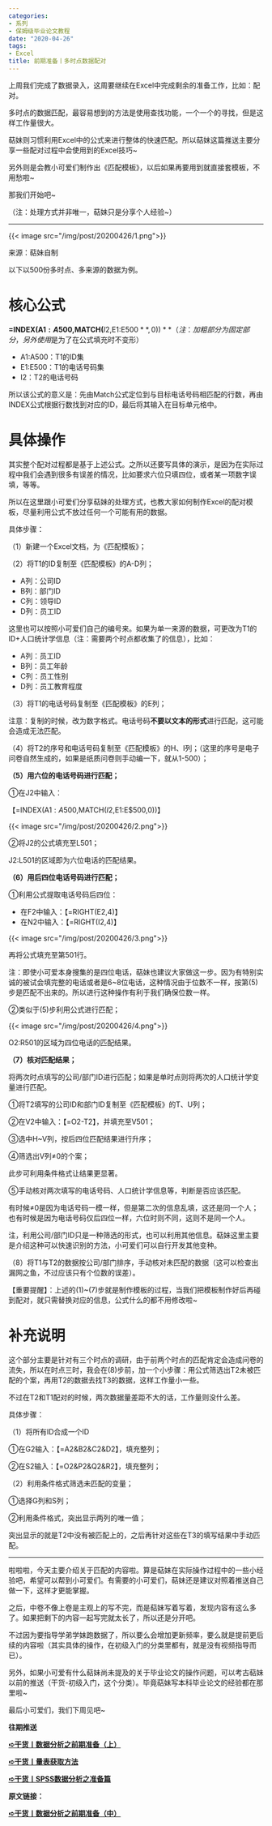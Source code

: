 ```yaml
---
categories:
- 系列
- 保姆级毕业论文教程
date: "2020-04-26"
tags:
- Excel
title: 前期准备丨多时点数据配对
---
```

上周我们完成了数据录入，这周要继续在Excel中完成剩余的准备工作，比如：配对。

<!--more-->

多时点的数据匹配，最容易想到的方法是使用查找功能，一个一个的寻找，但是这样工作量很大。

萜妹则习惯利用Excel中的公式来进行整体的快速匹配。所以萜妹这篇推送主要分享一些配对过程中会使用到的Excel技巧~

另外则是会教小可爱们制作出《匹配模板》，以后如果再要用到就直接套模板，不用愁啦~

那我们开始吧~

（注：处理方式并非唯一，萜妹只是分享个人经验~）

---

{{< image src="/img/post/20200426/1.png">}}

来源：萜妹自制

以下以500份多时点、多来源的数据为例。

# **核心公式**

**=INDEX(**A$1:A$500**,MATCH(**$I2,$E$1:$E$500**,0))**（注：加粗部分为固定部分，另外使用$是为了在公式填充时不变形）

- A1:A500：T1的ID集
- E1:E500：T1的电话号码集
- I2：T2的电话号码

所以该公式的意义是：先由Match公式定位到与目标电话号码相匹配的行数，再由INDEX公式根据行数找到对应的ID，最后将其输入在目标单元格中。

# **具体操作**

其实整个配对过程都是基于上述公式。之所以还要写具体的演示，是因为在实际过程中我们会遇到很多有误差的情况，比如要求六位只填四位，或者某一项数字误填，等等。

所以在这里跟小可爱们分享萜妹的处理方式，也教大家如何制作Excel的配对模板，尽量利用公式不放过任何一个可能有用的数据。

具体步骤：

（1）新建一个Excel文档，为《匹配模板》；

（2）将T1的ID复制至《匹配模板》的A-D列；

- A列：公司ID
- B列：部门ID
- C列：领导ID
- D列：员工ID

这里也可以按照小可爱们自己的编号来。如果为单一来源的数据，可更改为T1的ID+人口统计学信息（注：需要两个时点都收集了的信息），比如：

- A列：员工ID
- B列：员工年龄
- C列：员工性别
- D列：员工教育程度

（3）将T1的电话号码复制至《匹配模板》的E列；

注意：复制的时候，改为数字格式。电话号码**不要以文本的形式**进行匹配，这可能会造成无法匹配。

（4）将T2的序号和电话号码复制至《匹配模板》的H、I列；（这里的序号是电子问卷自然生成的，如果是纸质问卷则手动编一下，就从1-500）；

**（5）用六位的电话号码进行匹配；**

①在J2中输入：

【=INDEX(A$1:A$500,MATCH($I2,$E$1:$E$500,0))】

{{< image src="/img/post/20200426/2.png">}}

②将J2的公式填充至L501；

J2:L501的区域即为六位电话的匹配结果。

**（6）用后四位电话号码进行匹配；**

①利用公式提取电话号码后四位：

- 在F2中输入：【=RIGHT(E2,4)】
- 在N2中输入：【=RIGHT(I2,4)】

{{< image src="/img/post/20200426/3.png">}}

再将公式填充至第501行。

注：即使小可爱本身搜集的是四位电话，萜妹也建议大家做这一步。因为有特别实诚的被试会填完整的电话或者是6~8位电话，这种情况由于位数不一样，按第(5)步是匹配不出来的。所以进行这种操作有利于我们确保位数一样。

②类似于(5)步利用公式进行匹配；

{{< image src="/img/post/20200426/4.png">}}

O2:R501的区域为四位电话的匹配结果。

**（7）核对匹配结果；**

将两次时点填写的公司/部门ID进行匹配；如果是单时点则将两次的人口统计学变量进行匹配。

①将T2填写的公司ID和部门ID复制至《匹配模板》的T、U列；

②在V2中输入：【=O2-T2】，并填充至V501；

③选中H~V列，按后四位匹配结果进行升序；

④筛选出V列≠0的个案；

此步可利用条件格式让结果更显著。

⑤手动核对两次填写的电话号码、人口统计学信息等，判断是否应该匹配。

有时候≠0是因为电话号码一模一样，但是第二次的信息乱填，这还是同一个人；也有时候是因为电话号码仅后四位一样，六位时则不同，这则不是同一个人。

注，利用公司/部门ID只是一种筛选的形式，也可以利用其他信息。萜妹这里主要是介绍这种可以快速识别的方法，小可爱们可以自行开发其他变种。

（8）将T1与T2的数据按公司/部门排序，手动核对未匹配的数据（这可以检查出漏网之鱼，不过应该只有个位数的误差）。

【重要提醒】：上述的(1)~(7)步就是制作模板的过程，当我们把模板制作好后再碰到配对，就只需替换对应的信息，公式什么的都不用修改啦~

# **补充说明**

这个部分主要是针对有三个时点的调研，由于前两个时点的匹配肯定会造成问卷的流失，所以在时点三时，我会在(8)步前，加一个小步骤：用公式筛选出T2未被匹配的个案，再用T2的数据去找T3的数据，这样工作量小一些。

不过在T2和T1配对的时候，两次数据量差距不大的话，工作量则没什么差。

具体步骤：

（1）将所有ID合成一个ID

①在G2输入：【=A2&B2&C2&D2】，填充整列；

②在S2输入：【=O2&P2&Q2&R2】，填充整列；

（2）利用条件格式筛选未匹配的变量；

①选择G列和S列；

②利用条件格式，突出显示两列的唯一值；

突出显示的就是T2中没有被匹配上的，之后再针对这些在T3的填写结果中手动匹配。

---

啦啦啦，今天主要介绍关于匹配的内容啦。算是萜妹在实际操作过程中的一些小经验吧，希望可以帮到小可爱们。有需要的小可爱们，萜妹还是建议对照着推送自己做一下，这样才更能掌握。

之后，中卷不像上卷是主观上的写不完，而是萜妹写着写着，发现内容有这么多了。如果把剩下的内容一起写完就太长了，所以还是分开吧。

不过因为要指导学弟学妹跑数据了，所以要么会增加更新频率，要么就是提前更后续的内容啦（其实具体的操作，在初级入门的分类里都有，就是没有视频指导而已）。

另外，如果小可爱有什么萜妹尚未提及的关于毕业论文的操作问题，可以考古萜妹以前的推送（干货-初级入门，这个分类）。毕竟萜妹写本科毕业论文的经验都在那里啦~

最后小可爱们，我们下周见吧~

**往期推送**

**[➪干货丨数据分析之前期准备（上）](https://mp.weixin.qq.com/s?__biz=MzIwMDk1OTM2OQ==&mid=2247485122&idx=1&sn=a927ea3d37f412364440d022f344b93b&chksm=96f47224a183fb32510a86e3dcb4ddc80949db986543ed44a284b66502b8d2eed555940e3e8e&token=679669431&lang=zh_CN&scene=21#wechat_redirect)**

**[➪干货丨量表获取方法](https://mp.weixin.qq.com/s?__biz=MzIwMDk1OTM2OQ==&mid=2247485097&idx=1&sn=7904549c62a38bfe5a4bb8530039b6a7&chksm=96f4724fa183fb59b78f48f3a2b0559c0e5c2eef6af582f748c3d2d9f5f09d023a6474ff9769&token=639017431&lang=zh_CN&scene=21#wechat_redirect)**

**[➪干货丨SPSS数据分析之准备篇](https://mp.weixin.qq.com/s?__biz=MzIwMDk1OTM2OQ==&mid=2247484180&idx=1&sn=f615febc11d8a16076d125271fb8f638&chksm=96f477f2a183fee4cd72ae6e2a766ca2c8aa6e87d147ae1139d5c4db9d87227faa8a0bc64699&token=639017431&lang=zh_CN&scene=21#wechat_redirect)**

**原文链接：**

[**➪干货丨数据分析之前期准备（中）**](https://mp.weixin.qq.com/s?__biz=MzIwMDk1OTM2OQ==&mid=2247485129&idx=1&sn=bb36178ccbd39fab1c17ef58463379fb&chksm=96f4722fa183fb39bdb6f0ec98db58ae6e5881f8cb3a8882774f87fec5d4692c4e494f73f6e9&scene=21#wechat_redirect)